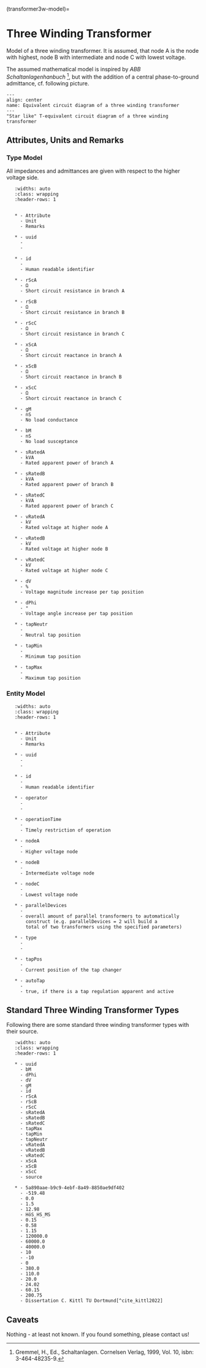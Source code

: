 (transformer3w-model)=

# Three Winding Transformer

Model of a three winding transformer.
It is assumed, that node A is the node with highest, node B with intermediate and node C with lowest voltage.

The assumed mathematical model is inspired by *ABB Schaltanlagenhanbuch* [^cite_gremmel1999], but with the addition of a
central phase-to-ground admittance, cf. following picture.

```{figure} ../../../_static/figures/ecdTransformer3w.png
---
align: center
name: Equivalent circuit diagram of a three winding transformer
---
"Star like" T-equivalent circuit diagram of a three winding transformer
```

## Attributes, Units and Remarks

### Type Model

All impedances and admittances are given with respect to the higher voltage side.

```{list-table}
   :widths: auto
   :class: wrapping
   :header-rows: 1


   * - Attribute
     - Unit
     - Remarks

   * - uuid
     -
     -

   * - id
     -
     - Human readable identifier

   * - rScA
     - Ω
     - Short circuit resistance in branch A

   * - rScB
     - Ω
     - Short circuit resistance in branch B

   * - rScC
     - Ω
     - Short circuit resistance in branch C

   * - xScA
     - Ω
     - Short circuit reactance in branch A

   * - xScB
     - Ω
     - Short circuit reactance in branch B

   * - xScC
     - Ω
     - Short circuit reactance in branch C

   * - gM
     - nS
     - No load conductance

   * - bM
     - nS
     - No load susceptance

   * - sRatedA
     - kVA
     - Rated apparent power of branch A

   * - sRatedB
     - kVA
     - Rated apparent power of branch B

   * - sRatedC
     - kVA
     - Rated apparent power of branch C

   * - vRatedA
     - kV
     - Rated voltage at higher node A

   * - vRatedB
     - kV
     - Rated voltage at higher node B

   * - vRatedC
     - kV
     - Rated voltage at higher node C

   * - dV
     - %
     - Voltage magnitude increase per tap position

   * - dPhi
     - °
     - Voltage angle increase per tap position

   * - tapNeutr
     -
     - Neutral tap position

   * - tapMin
     -
     - Minimum tap position

   * - tapMax
     -
     - Maximum tap position

```

### Entity Model

```{list-table}
   :widths: auto
   :class: wrapping
   :header-rows: 1


   * - Attribute
     - Unit
     - Remarks

   * - uuid
     -
     -

   * - id
     -
     - Human readable identifier

   * - operator
     -
     -

   * - operationTime
     -
     - Timely restriction of operation

   * - nodeA
     -
     - Higher voltage node

   * - nodeB
     -
     - Intermediate voltage node

   * - nodeC
     -
     - Lowest voltage node

   * - parallelDevices
     -
     - overall amount of parallel transformers to automatically
       construct (e.g. parallelDevices = 2 will build a
       total of two transformers using the specified parameters)

   * - type
     -
     -

   * - tapPos
     -
     - Current position of the tap changer

   * - autoTap
     -
     - true, if there is a tap regulation apparent and active

```

## Standard Three Winding Transformer Types


Following there are some standard three winding transformer types with their source.

```{list-table}
   :widths: auto
   :class: wrapping
   :header-rows: 1
   
   * - uuid
     - bM
     - dPhi
     - dV
     - gM
     - id
     - rScA
     - rScB
     - rScC
     - sRatedA
     - sRatedB
     - sRatedC
     - tapMax
     - tapMin
     - tapNeutr
     - vRatedA
     - vRatedB
     - vRatedC
     - xScA
     - xScB
     - xScC
     - source
     
   * - 5a890aae-b9c9-4ebf-8a49-8850ae9df402
     - -519.48
     - 0.0
     - 1.5
     - 12.98
     - HöS_HS_MS
     - 0.15
     - 0.58
     - 1.15
     - 120000.0
     - 60000.0
     - 40000.0
     - 10
     - -10
     - 0
     - 380.0
     - 110.0
     - 20.0
     - 24.02
     - 60.15
     - 200.75
     - Dissertation C. Kittl TU Dortmund[^cite_kittl2022]     
```

## Caveats

Nothing - at least not known.
If you found something, please contact us!

[^cite_gremmel1999]: Gremmel, H., Ed., Schaltanlagen. Cornelsen Verlag, 1999, Vol. 10, isbn: 3-464-48235-9.
[^cite_kittl2022]: Kittl, C., Entwurf und Validierung eines individualitätszentrierten, interdisziplinären Energiesystemsimulators basierend auf ereignisdiskreter Simulation und Agententheorie, Dortmunder Beiträge zu Energiesystemen, Energieeffizienz und Energiewirtschaft, Shaker Verlag, 2022, Vol. 25, isbn: 9-783-84408463-4.
